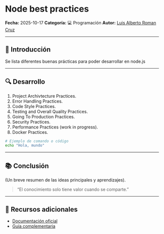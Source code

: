 # Node best practices

**Fecha:** 2025-10-17
**Categoría:** 💻 Programación
**Autor:** [Luis Alberto Roman Cruz](https://github.com/XXX0sito0XXX)

---

## 🧠 Introducción

Se lista diferentes buenas prácticas para poder desarrollar en node.js

---

## 🔍 Desarrollo

1. Project Archivtecture Practices.
2. Error Handling Practices.
3. Code Style Practices.
4. Testing and Overall Quality Practices.
5. Going To Production Practices.
6. Security Practices.
7. Performance Practices (work in progress).
8. Docker Practices.


```bash
# Ejemplo de comando o código
echo "Hola, mundo"
```

---

## 📚 Conclusión

(Un breve resumen de las ideas principales y aprendizajes).

> “El conocimiento solo tiene valor cuando se comparte.”

---

## 🔗 Recursos adicionales

- [Documentación oficial](https://github.com/goldbergyoni/nodebestpractices/)
- [Guía complementaria](https://example.com)
